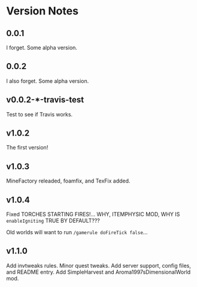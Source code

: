 # Version Notes

## 0.0.1

I forget. Some alpha version.

## 0.0.2

I also forget. Some alpha version.

## v0.0.2-*-travis-test

Test to see if Travis works.

## v1.0.2

The first version!


## v1.0.3

MineFactory releaded, foamfix, and TexFix added.

## v1.0.4

Fixed TORCHES STARTING FIRES!... WHY, ITEMPHYSIC MOD, WHY IS `enableIgniting` TRUE BY DEFAULT???

Old worlds will want to run `/gamerule doFireTick false`...

## v1.1.0

Add invtweaks rules.
Minor quest tweaks.
Add server support, config files, and README entry.
Add SimpleHarvest and Aroma1997sDimensionalWorld mod.